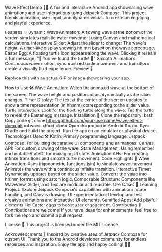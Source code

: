 Wave Effect Demo 🌊🐢
A fun and interactive Android app showcasing wave animations and user interactions using Jetpack Compose. This project blends animation, user input, and dynamic visuals to create an engaging and playful experience.

Features ✨
Dynamic Wave Animation: A flowing wave at the bottom of the screen simulates realistic water movement using Canvas and mathematical calculations.
Interactive Slider: Adjust the slider to change:
The wave's height.
A timer-like display showing hh:mm based on the wave percentage.
Easter Egg: A floating turtle icon appears along the wave. Clicking it reveals a fun message:
"🐢 You've found the turtle! 🐢"
Smooth Animations: Continuous wave motion, synchronized turtle movement, and transitions create a visually fluid experience.
Preview 🎥

Replace this with an actual GIF or image showcasing your app.

How to Use 🛠️
Wave Animation:
Watch the animated wave at the bottom of the screen.
The wave height and position adjust dynamically as the slider changes.
Timer Display:
The text at the center of the screen updates to show a time representation (in hh:mm) corresponding to the slider value.
Turtle Interaction:
Look for the floating turtle along the wave.
Tap the turtle to reveal the Easter egg message.
Installation 🚀
Clone the repository:
bash
Copy code
git clone https://github.com/your-username/wave-effect-demo.git
cd wave-effect-demo
Open the project in Android Studio.
Sync Gradle and build the project.
Run the app on an emulator or physical device.
Technologies Used 🛠️
Kotlin: Primary programming language.
Jetpack Compose: For building declarative UI components and animations.
Canvas API: For custom drawing of the wave.
State Management: Using remember and mutableStateOf for managing UI state.
Animation APIs: For creating infinite transitions and smooth turtle movement.
Code Highlights 📌
Wave Animation:
Uses trigonometric functions (sin) to simulate wave movement.
Animates the wave with a continuous infinite transition.
Interactive Timer:
Dynamically updates based on the slider value.
Converts the value into hh:mm format using custom logic.
Composable Structure:
Components like WaveView, Slider, and Text are modular and reusable.
Use Cases 🌟
Learning Project: Explore Jetpack Compose's capabilities with animations, state handling, and Canvas drawing.
UI Experimentation: Develop and test creative animations and interactive UI elements.
Gamified Apps: Add playful elements like Easter eggs to boost user engagement.
Contributing 🤝
Contributions are welcome! If you have ideas for enhancements, feel free to fork the repo and submit a pull request.

License 📄
This project is licensed under the MIT License.

Acknowledgments 🙌
Inspired by creative uses of Jetpack Compose for custom UI.
Thank you to the Android developer community for endless resources and inspiration.
Enjoy the app and happy coding! 🌊✨
